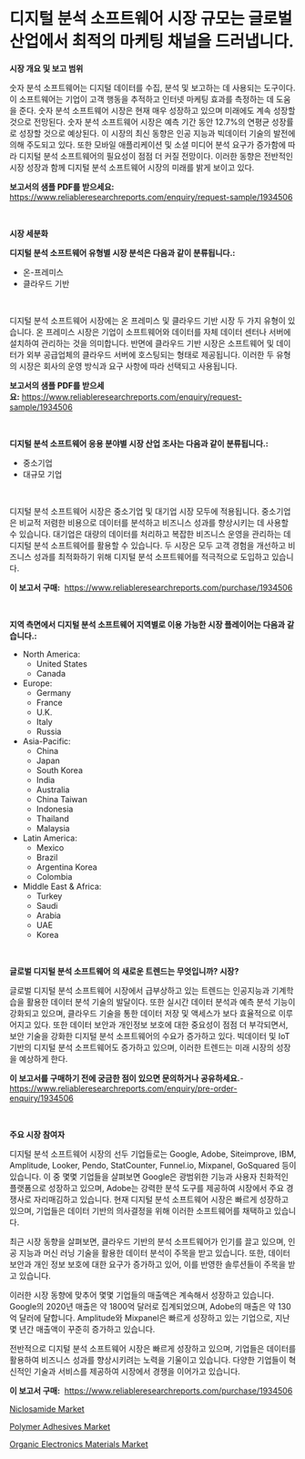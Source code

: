 <p><h1>디지털 분석 소프트웨어 시장 규모는 글로벌 산업에서 최적의 마케팅 채널을 드러냅니다.</h1></p><p><strong>시장 개요 및 보고 범위</strong></p>
<p><p>숫자 분석 소프트웨어는 디지털 데이터를 수집, 분석 및 보고하는 데 사용되는 도구이다. 이 소프트웨어는 기업이 고객 행동을 추적하고 인터넷 마케팅 효과를 측정하는 데 도움을 준다. 숫자 분석 소프트웨어 시장은 현재 매우 성장하고 있으며 미래에도 계속 성장할 것으로 전망된다. 숫자 분석 소프트웨어 시장은 예측 기간 동안 12.7%의 연평균 성장률로 성장할 것으로 예상된다. 이 시장의 최신 동향은 인공 지능과 빅데이터 기술의 발전에 의해 주도되고 있다. 또한 모바일 애플리케이션 및 소셜 미디어 분석 요구가 증가함에 따라 디지털 분석 소프트웨어의 필요성이 점점 더 커질 전망이다. 이러한 동향은 전반적인 시장 성장과 함께 디지털 분석 소프트웨어 시장의 미래를 밝게 보이고 있다.</p></p>
<p><strong>보고서의 샘플 PDF를 받으세요:</strong> <a href="https://www.reliableresearchreports.com/enquiry/request-sample/1934506">https://www.reliableresearchreports.com/enquiry/request-sample/1934506</a></p>
<p>&nbsp;</p>
<p><strong>시장 세분화</strong></p>
<p><strong>디지털 분석 소프트웨어 유형별 시장 분석은 다음과 같이 분류됩니다.:</strong></p>
<p><ul><li>온-프레미스</li><li>클라우드 기반</li></ul></p>
<p>&nbsp;</p>
<p><p>디지털 분석 소프트웨어 시장에는 온 프레미스 및 클라우드 기반 시장 두 가지 유형이 있습니다. 온 프레미스 시장은 기업이 소프트웨어와 데이터를 자체 데이터 센터나 서버에 설치하여 관리하는 것을 의미합니다. 반면에 클라우드 기반 시장은 소프트웨어 및 데이터가 외부 공급업체의 클라우드 서버에 호스팅되는 형태로 제공됩니다. 이러한 두 유형의 시장은 회사의 운영 방식과 요구 사항에 따라 선택되고 사용됩니다.</p></p>
<p><strong>보고서의 샘플 PDF를 받으세요:</strong>&nbsp;<a href="https://www.reliableresearchreports.com/enquiry/request-sample/1934506">https://www.reliableresearchreports.com/enquiry/request-sample/1934506</a></p>
<p>&nbsp;</p>
<p><strong> 디지털 분석 소프트웨어 응용 분야별 시장 산업 조사는 다음과 같이 분류됩니다.:</strong></p>
<p><ul><li>중소기업</li><li>대규모 기업</li></ul></p>
<p>&nbsp;</p>
<p><p>디지털 분석 소프트웨어 시장은 중소기업 및 대기업 시장 모두에 적용됩니다. 중소기업은 비교적 저렴한 비용으로 데이터를 분석하고 비즈니스 성과를 향상시키는 데 사용할 수 있습니다. 대기업은 대량의 데이터를 처리하고 복잡한 비즈니스 운영을 관리하는 데 디지털 분석 소프트웨어를 활용할 수 있습니다. 두 시장은 모두 고객 경험을 개선하고 비즈니스 성과를 최적화하기 위해 디지털 분석 소프트웨어를 적극적으로 도입하고 있습니다.</p></p>
<p><strong>이 보고서 구매:</strong>&nbsp; <a href="https://www.reliableresearchreports.com/purchase/1934506">https://www.reliableresearchreports.com/purchase/1934506</a></p>
<p>&nbsp;</p>
<p><strong>지역 측면에서 디지털 분석 소프트웨어 지역별로 이용 가능한 시장 플레이어는 다음과 같습니다.:</strong></p>
<p><ul>
    <li>
        North America:
        <ul>
            <li>United States</li>
            <li>Canada</li>
        </ul>
    </li>
    <li>
        Europe:
        <ul>
            <li>Germany</li>
            <li>France</li>
            <li>U.K.</li>
            <li>Italy</li>
            <li>Russia</li>
        </ul>
    </li>
    <li>
        Asia-Pacific:
        <ul>
            <li>China</li>
            <li>Japan</li>
            <li>South Korea</li>
            <li>India</li>
            <li>Australia</li>
            <li>China Taiwan</li>
            <li>Indonesia</li>
            <li>Thailand</li>
            <li>Malaysia</li>
        </ul>
    </li>
    <li>
        Latin America:
        <ul>
            <li>Mexico</li>
            <li>Brazil</li>
            <li>Argentina Korea</li>
            <li>Colombia</li>
        </ul>
    </li>
    <li>
        Middle East & Africa:
        <ul>
            <li>Turkey</li>
            <li>Saudi</li>
            <li>Arabia</li>
            <li>UAE</li>
            <li>Korea</li>
        </ul>
    </li>
    </ul></p>
<p>&nbsp;</p>
<p><strong>글로벌 디지털 분석 소프트웨어 의 새로운 트렌드는 무엇입니까? 시장?</strong></p>
<p><p>글로벌 디지털 분석 소프트웨어 시장에서 급부상하고 있는 트렌드는 인공지능과 기계학습을 활용한 데이터 분석 기술의 발달이다. 또한 실시간 데이터 분석과 예측 분석 기능이 강화되고 있으며, 클라우드 기술을 통한 데이터 저장 및 액세스가 보다 효율적으로 이루어지고 있다. 또한 데이터 보안과 개인정보 보호에 대한 중요성이 점점 더 부각되면서, 보안 기술을 강화한 디지털 분석 소프트웨어의 수요가 증가하고 있다. 빅데이터 및 IoT 기반의 디지털 분석 소프트웨어도 증가하고 있으며, 이러한 트렌드는 미래 시장의 성장을 예상하게 한다.</p></p>
<p><strong>이 보고서를 구매하기 전에 궁금한 점이 있으면 문의하거나 공유하세요.</strong>- <a href="https://www.reliableresearchreports.com/enquiry/pre-order-enquiry/1934506">https://www.reliableresearchreports.com/enquiry/pre-order-enquiry/1934506</a></p>
<p>&nbsp;</p>
<p><strong>주요 시장 참여자</strong></p>
<p><p>디지털 분석 소프트웨어 시장의 선두 기업들로는 Google, Adobe, Siteimprove, IBM, Amplitude, Looker, Pendo, StatCounter, Funnel.io, Mixpanel, GoSquared 등이 있습니다. 이 중 몇몇 기업들을 살펴보면 Google은 광범위한 기능과 사용자 친화적인 플랫폼으로 성장하고 있으며, Adobe는 강력한 분석 도구를 제공하여 시장에서 주요 경쟁사로 자리매김하고 있습니다. 현재 디지털 분석 소프트웨어 시장은 빠르게 성장하고 있으며, 기업들은 데이터 기반의 의사결정을 위해 이러한 소프트웨어를 채택하고 있습니다.</p><p>최근 시장 동향을 살펴보면, 클라우드 기반의 분석 소프트웨어가 인기를 끌고 있으며, 인공 지능과 머신 러닝 기술을 활용한 데이터 분석이 주목을 받고 있습니다. 또한, 데이터 보안과 개인 정보 보호에 대한 요구가 증가하고 있어, 이를 반영한 솔루션들이 주목을 받고 있습니다.</p><p>이러한 시장 동향에 맞추어 몇몇 기업들의 매출액은 계속해서 성장하고 있습니다. Google의 2020년 매출은 약 1800억 달러로 집계되었으며, Adobe의 매출은 약 130억 달러에 달합니다. Amplitude와 Mixpanel은 빠르게 성장하고 있는 기업으로, 지난 몇 년간 매출액이 꾸준히 증가하고 있습니다.</p><p>전반적으로 디지털 분석 소프트웨어 시장은 빠르게 성장하고 있으며, 기업들은 데이터를 활용하여 비즈니스 성과를 향상시키려는 노력을 기울이고 있습니다. 다양한 기업들이 혁신적인 기술과 서비스를 제공하여 시장에서 경쟁을 이어가고 있습니다.</p></p>
<p><strong>이 보고서 구매:</strong>&nbsp;&nbsp;<a href="https://www.reliableresearchreports.com/purchase/1934506">https://www.reliableresearchreports.com/purchase/1934506</a></p>
<p><p><a href="https://cute-banjo-8ca.notion.site/Niclosamide-Market-Size-and-Growth-Market-Segmentation-Regional-and-Country-Breakdowns-and-Market-a7c117b9b4674cb4adefc1df14324b9a">Niclosamide Market</a></p><p><a href="https://shimmer-gardenia-37a.notion.site/Polymer-Adhesives-Market-Research-Report-Unlocks-Analysis-on-the-Market-Financial-Status-Market-Siz-743967921d934c35b96298bcaf2c7d6e">Polymer Adhesives Market</a></p><p><a href="https://meowing-lemming-dd3.notion.site/Global-Organic-Electronics-Materials-Market-by-Types-Applications-and-Major-Players-with-Regional-349eb9d5d3f4404cb98741918842ba6c">Organic Electronics Materials Market</a></p></p>
